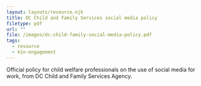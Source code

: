 ```yaml
---
layout: layouts/resource.njk
title: DC Child and Family Services social media policy
filetype: pdf
url: ""
file: /images/dc-child-family-social-media-policy.pdf
tags:
  - resource
  - kin-engagement
---
```

Official policy for child welfare professionals on the use of social media for work, from DC Child and Family Services Agency.
